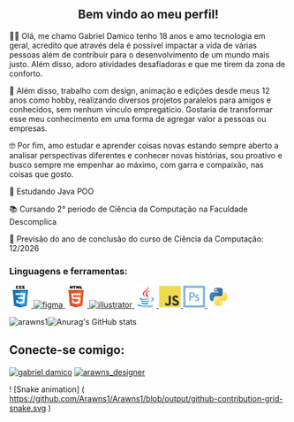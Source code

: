 <h2 align="center">Bem vindo ao meu perfil!</h2>

🙋‍♂️ Olá, me chamo Gabriel Damico tenho 18 anos e amo tecnologia em geral, acredito que através dela é possível impactar a vida de várias pessoas além de contribuir para o desenvolvimento de um mundo mais justo. Além disso, adoro atividades desafiadoras e que me tirem da zona de conforto.

🎨 Além disso, trabalho com design, animação e edições desde meus 12 anos como hobby, realizando diversos projetos paralelos para amigos e conhecidos, sem nenhum vínculo empregatício. Gostaria de transformar esse meu conhecimento em uma forma de agregar valor a pessoas ou empresas. 

🤓 Por fim, amo estudar e aprender coisas novas estando sempre aberto a analisar perspectivas diferentes e conhecer novas histórias, sou proativo e busco sempre me empenhar ao máximo, com garra e compaixão, nas coisas que gosto.

📖 Estudando Java POO

📚 Cursando 2° periodo de Ciência da Computação na Faculdade Descomplica

🔮 Previsão do ano de conclusão do curso de Ciência da Computação: 12/2026





<h3 align="left">Linguagens e ferramentas:</h3>
<p align="left"> <a href="https://www.w3schools.com/css/" target="_blank" rel="noreferrer"> <img src="https://raw.githubusercontent.com/devicons/devicon/master/icons/css3/css3-original-wordmark.svg" alt="css3" width="40" height="40"/> </a> <a href="https://www.figma.com/" target="_blank" rel="noreferrer"> <img src="https://www.vectorlogo.zone/logos/figma/figma-icon.svg" alt="figma" width="40" height="40"/> </a> <a href="https://www.w3.org/html/" target="_blank" rel="noreferrer"> <img src="https://raw.githubusercontent.com/devicons/devicon/master/icons/html5/html5-original-wordmark.svg" alt="html5" width="40" height="40"/> </a> <a href="https://www.adobe.com/in/products/illustrator.html" target="_blank" rel="noreferrer"> <img src="https://www.vectorlogo.zone/logos/adobe_illustrator/adobe_illustrator-icon.svg" alt="illustrator" width="40" height="40"/> </a> <a href="https://www.java.com" target="_blank" rel="noreferrer"> <img src="https://raw.githubusercontent.com/devicons/devicon/master/icons/java/java-original.svg" alt="java" width="40" height="40"/> </a> <a href="https://developer.mozilla.org/en-US/docs/Web/JavaScript" target="_blank" rel="noreferrer"> <img src="https://raw.githubusercontent.com/devicons/devicon/master/icons/javascript/javascript-original.svg" alt="javascript" width="40" height="40"/> </a> <a href="https://www.photoshop.com/en" target="_blank" rel="noreferrer"> <img src="https://raw.githubusercontent.com/devicons/devicon/master/icons/photoshop/photoshop-line.svg" alt="photoshop" width="40" height="40"/> </a> <a href="https://www.python.org" target="_blank" rel="noreferrer"> <img src="https://raw.githubusercontent.com/devicons/devicon/master/icons/python/python-original.svg" alt="python" width="40" height="40"/> </a> </p>

<p><img align="left" src="https://github-readme-stats.vercel.app/api/top-langs?username=arawns1&show_icons=true&locale=pt-br&layout=compact&theme=dracula" alt="arawns1" /></p>


![Anurag's GitHub stats](https://github-readme-stats.vercel.app/api?username=Arawns1&show_icons=true&theme=dracula&locale=pt-br)


<h2 align="left">Conecte-se comigo:</h2>
<p align="left">
<a href="https://linkedin.com/in/gabriel damico" target="blank"><img align="center" src="https://raw.githubusercontent.com/rahuldkjain/github-profile-readme-generator/master/src/images/icons/Social/linked-in-alt.svg" alt="gabriel damico" height="30" width="40" /></a>
<a href="https://www.behance.net/arawns_designer" target="blank"><img align="center" src="https://raw.githubusercontent.com/rahuldkjain/github-profile-readme-generator/master/src/images/icons/Social/behance.svg" alt="arawns_designer" height="30" width="40" /></a>
</p>

! [Snake animation] ( https://github.com/Arawns1/Arawns1/blob/output/github-contribution-grid-snake.svg )


